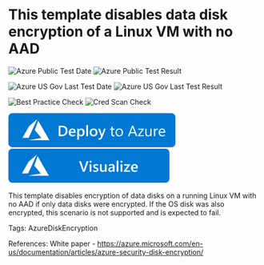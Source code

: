 # This template disables data disk encryption of a Linux VM with no AAD

![Azure Public Test Date](https://azurequickstartsservice.blob.core.windows.net/badges/quickstarts/microsoft.compute/decrypt-running-linux-vm-without-aad/PublicLastTestDate.svg)
![Azure Public Test Result](https://azurequickstartsservice.blob.core.windows.net/badges/quickstarts/microsoft.compute/decrypt-running-linux-vm-without-aad/PublicDeployment.svg)

![Azure US Gov Last Test Date](https://azurequickstartsservice.blob.core.windows.net/badges/quickstarts/microsoft.compute/decrypt-running-linux-vm-without-aad/FairfaxLastTestDate.svg)
![Azure US Gov Last Test Result](https://azurequickstartsservice.blob.core.windows.net/badges/quickstarts/microsoft.compute/decrypt-running-linux-vm-without-aad/FairfaxDeployment.svg)

![Best Practice Check](https://azurequickstartsservice.blob.core.windows.net/badges/quickstarts/microsoft.compute/decrypt-running-linux-vm-without-aad/BestPracticeResult.svg)
![Cred Scan Check](https://azurequickstartsservice.blob.core.windows.net/badges/quickstarts/microsoft.compute/decrypt-running-linux-vm-without-aad/CredScanResult.svg)

[![Deploy to Azure](https://raw.githubusercontent.com/Azure/azure-quickstart-templates/master/1-CONTRIBUTION-GUIDE/images/deploytoazure.svg?sanitize=true)](https://portal.azure.com/#create/Microsoft.Template/uri/https%3A%2F%2Fraw.githubusercontent.com%2FAzure%2Fazure-quickstart-templates%2Fmaster%2Fquickstarts%2Fmicrosoft.compute%2Fdecrypt-running-linux-vm-without-aad%2Fazuredeploy.json)
[![Visualize](https://raw.githubusercontent.com/Azure/azure-quickstart-templates/master/1-CONTRIBUTION-GUIDE/images/visualizebutton.svg?sanitize=true)](http://armviz.io/#/?load=https%3A%2F%2Fraw.githubusercontent.com%2FAzure%2Fazure-quickstart-templates%2Fmaster%2Fquickstarts%2Fmicrosoft.compute%2Fdecrypt-running-linux-vm-without-aad%2Fazuredeploy.json)

This template disables encryption of data disks on a running Linux VM with no AAD if only data disks were encrypted.   If the OS disk was also encrypted, this scenario is not supported and is expected to fail. 

Tags: AzureDiskEncryption

References:
White paper - https://azure.microsoft.com/en-us/documentation/articles/azure-security-disk-encryption/



